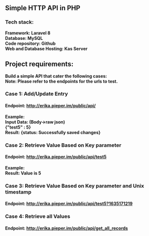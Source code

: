 ## Simple HTTP API in PHP 

### Tech stack:
<b>Framework: Laravel 8 <br>
<b>Database: MySQL <br>
<b>Code repository: Github <br>
<b>Web and Database Hosting: Kas Server <br>

## Project requirements:
Build a simple API that cater the following cases:<br>
Note: Please refer to the endpoints for the urls to test. <br>
    
### Case 1: Add/Update Entry
#### Endpoint: http://erika.pieper.im/public/api/
Example:<br>
Input Data: (Body->raw json)<br>
{"test5" : 5}<br>
Result: {status: Successfully saved changes}<br>

### Case 2: Retrieve Value Based on Key parameter
#### Endpoint: http://erika.pieper.im/public/api/test5
Example: <br>
Result: Value is 5 <br>

### Case 3: Retrieve Value Based on Key parameter and Unix timestamp
#### Endpoint: http://erika.pieper.im/public/api/test5?1635171219

### Case 4: Retrieve all Values
#### Endpoint: http://erika.pieper.im/public/api/get_all_records

